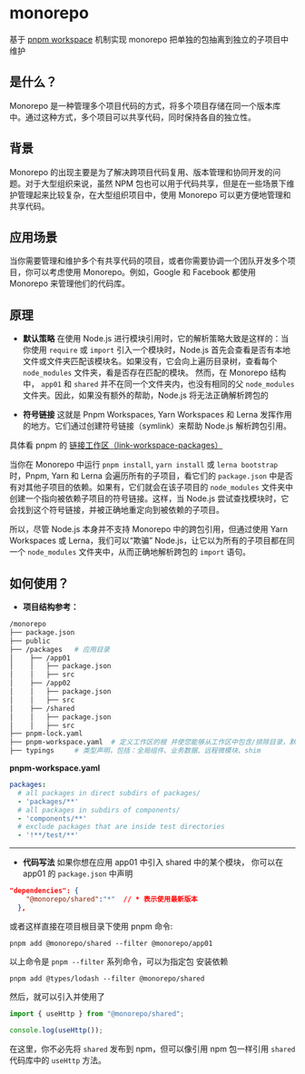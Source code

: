 # monorepo

基于 [pnpm workspace](https://www.pnpm.cn/workspaces) 机制实现 monorepo 把单独的包抽离到独立的子项目中维护


## 是什么？
Monorepo 是一种管理多个项目代码的方式，将多个项目存储在同一个版本库中。通过这种方式，多个项目可以共享代码，同时保持各自的独立性。


## 背景
Monorepo 的出现主要是为了解决跨项目代码复用、版本管理和协同开发的问题。对于大型组织来说，虽然 NPM 包也可以用于代码共享，但是在一些场景下维护管理起来比较复杂，在大型组织项目中，使用 Monorepo 可以更方便地管理和共享代码。


## 应用场景
当你需要管理和维护多个有共享代码的项目，或者你需要协调一个团队开发多个项目，你可以考虑使用 Monorepo。例如，Google 和 Facebook 都使用 Monorepo 来管理他们的代码库。



## 原理

* __默认策略__
在使用 Node.js 进行模块引用时，它的解析策略大致是这样的：当你使用 `require` 或 `import` 引入一个模块时，Node.js 首先会查看是否有本地文件或文件夹匹配该模块名。如果没有，它会向上遍历目录树，查看每个 `node_modules` 文件夹，看是否存在匹配的模块。
然而，在 Monorepo 结构中， `app01` 和 `shared` 并不在同一个文件夹内，也没有相同的父 `node_modules` 文件夹。因此，如果没有额外的帮助，Node.js 将无法正确解析跨包的 


* __符号链接__
这就是 Pnpm Workspaces, Yarn Workspaces 和 Lerna 发挥作用的地方。它们通过创建符号链接（symlink）来帮助 Node.js 解析跨包引用。

具体看 pnpm 的 [链接工作区（link-workspace-packages）](https://www.pnpm.cn/npmrc#link-workspace-packages)

当你在 Monorepo 中运行 `pnpm install`, `yarn install` 或 `lerna bootstrap`  时，Pnpm, Yarn 和 Lerna 会遍历所有的子项目，看它们的 `package.json` 中是否有对其他子项目的依赖。如果有，它们就会在该子项目的 `node_modules` 文件夹中创建一个指向被依赖子项目的符号链接。这样，当 Node.js 尝试查找模块时，它会找到这个符号链接，并被正确地重定向到被依赖的子项目。

所以，尽管 Node.js 本身并不支持 Monorepo 中的跨包引用，但通过使用 Yarn Workspaces 或 Lerna，我们可以“欺骗” Node.js，让它以为所有的子项目都在同一个 `node_modules` 文件夹中，从而正确地解析跨包的 `import` 语句。



## 如何使用？

* __项目结构参考：__
```bash
/monorepo
├── package.json
├── public
├── /packages   # 应用目录
│    ├── /app01
│    │   ├── package.json
│    │   ├── src
│    ├── /app02
│    │   ├── package.json
│    │   ├── src
│    ├── /shared
│    │   ├── package.json
│    │   ├── src
├── pnpm-lock.yaml
├── pnpm-workspace.yaml  # 定义工作区的根 并使您能够从工作区中包含/排除目录，默认情况下，包括所有子目录的所有包
├── typings     # 类型声明，包括：全局组件、业务数据、远程微模块、shim
```


__pnpm-workspace.yaml__
``` yaml
packages:
  # all packages in direct subdirs of packages/
  - 'packages/**'
  # all packages in subdirs of components/
  - 'components/**'
  # exclude packages that are inside test directories
  - '!**/test/**'
```


---
* __代码写法__
如果你想在应用 app01 中引入 shared 中的某个模块， 你可以在 app01 的 `package.json` 中声明
```json
"dependencies": {
    "@monorepo/shared":"*"  // * 表示使用最新版本
  },
```

或者这样直接在项目根目录下使用 pnpm 命令:
```shell
pnpm add @monorepo/shared --filter @monorepo/app01
```

以上命令是 `pnpm --filter` 系列命令，可以为指定包 安装依赖
``` shell
pnpm add @types/lodash --filter @monorepo/shared
```


然后，就可以引入并使用了
``` ts 
import { useHttp } from "@monorepo/shared";

console.log(useHttp());
```


在这里，你不必先将 `shared` 发布到 npm，但可以像引用 npm 包一样引用 `shared` 代码库中的 `useHttp` 方法。